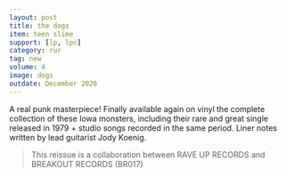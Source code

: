 ```yaml
---
layout: post
title: the dogs
item: teen slime
support: [lp, lpc]
category: rur
tag: new
volume: 4
image: dogs
outdate: December 2020
---
```


A real punk masterpiece! Finally available again on vinyl the complete collection of these Iowa monsters, including their rare and great single released in 1979 + studio songs recorded in the same period. Liner notes written by lead guitarist Jody Koenig.

> This reissue is a collaboration between RAVE UP RECORDS and BREAKOUT RECORDS (BR017)
